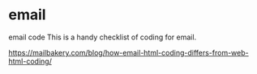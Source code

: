 # email
email code
This is a handy checklist of coding for email.

https://mailbakery.com/blog/how-email-html-coding-differs-from-web-html-coding/
